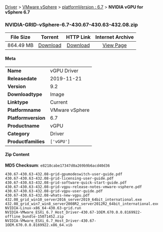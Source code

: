
[Driver](/README.md)  >  [VMware vSphere](/index/Driver/VMware_vSphere.md)  >  [platformVersion : 6.7](/index/Driver/VMware_vSphere/6.7.md)  >  **NVIDIA vGPU for vSphere 6.7**


### NVIDIA-GRID-vSphere-6.7-430.67-430.63-432.08.zip

| **File Size** | **Torrent**  | **HTTP Link** | **Internet Archive** |
|:-------------:|:------------:|:-------------:|:--------------------:|
| 864.49 MB |  [Download](https://archive.org/download/nvgpu_NVIDIA-GRID-vSphere-6.7-430.67-430.63-432.08.zip_tkpm5ork/nvgpu_NVIDIA-GRID-vSphere-6.7-430.67-430.63-432.08.zip_tkpm5ork_archive.torrent)       | [Download](https://archive.org/compress/nvgpu_NVIDIA-GRID-vSphere-6.7-430.67-430.63-432.08.zip_tkpm5ork) | [View Page](https://archive.org/details/nvgpu_NVIDIA-GRID-vSphere-6.7-430.67-430.63-432.08.zip_tkpm5ork)       |

#### Meta

<table>
<tr><td><strong>Name</strong></td><td>vGPU Driver</td></tr>
<tr><td><strong>Releasedate</strong></td><td>2019-11-21</td></tr>
<tr><td><strong>Version</strong></td><td>9.2</td></tr>
<tr><td><strong>Downloadtype</strong></td><td>Image</td></tr>
<tr><td><strong>Linktype</strong></td><td>Current</td></tr>
<tr><td><strong>Platformname</strong></td><td>VMware vSphere</td></tr>
<tr><td><strong>Platformversion</strong></td><td>6.7</td></tr>
<tr><td><strong>Productname</strong></td><td>vGPU</td></tr>
<tr><td><strong>Category</strong></td><td>Driver</td></tr>
<tr><td><strong>Productfamilies</strong></td><td><code>['vGPU']</code></td></tr>
</table>

#### Zip Content

**MD5 Checksum**: `e8218cabe17347d0a269b9b6acd40d36`

```text
430.67-430.63-432.08-grid-gpumodeswitch-user-guide.pdf
430.67-430.63-432.08-grid-licensing-user-guide.pdf
430.67-430.63-432.08-grid-software-quick-start-guide.pdf
430.67-430.63-432.08-grid-vgpu-release-notes-vmware-vsphere.pdf
430.67-430.63-432.08-grid-vgpu-user-guide.pdf
430.67-430.63-432.08-whats-new-vgpu.pdf
432.08_grid_win10_server2016_server2019_64bit_international.exe
432.08_grid_win7_win8_server2008R2_server2012R2_64bit_international.exe
NVIDIA-Linux-x86_64-430.63-grid.run
NVIDIA-VMware_ESXi_6.7_Host_Driver-430.67-1OEM.670.0.0.8169922-offline_bundle-15071452.zip
NVIDIA-VMware_ESXi_6.7_Host_Driver-430.67-1OEM.670.0.0.8169922.x86_64.vib
```